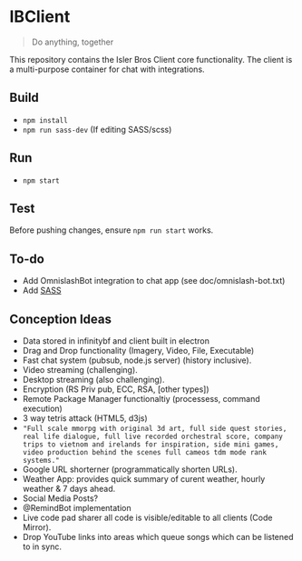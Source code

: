 # IBClient

> Do anything, together

This repository contains the Isler Bros Client core functionality. The client is a multi-purpose container for chat with integrations.

## Build
- ```npm install```
- ```npm run sass-dev``` (If editing SASS/scss)

## Run
- ```npm start```

## Test
Before pushing changes, ensure ```npm run start``` works.

## To-do
- Add OmnislashBot integration to chat app (see doc/omnislash-bot.txt)
- Add [SASS](http://sass-lang.com/guide#topic-1)

## Conception Ideas
- Data stored in infinitybf and client built in electron
- Drag and Drop functionality (Imagery, Video, File, Executable)
- Fast chat system (pubsub, node.js server) (history inclusive).
- Video streaming (challenging).
- Desktop streaming (also challenging).
- Encryption (RS Priv pub, ECC, RSA, [other types])
- Remote Package Manager functionaltiy (processess, command execution)
- 3 way tetris attack (HTML5, d3js)
- ```"Full scale mmorpg with original 3d art, full side quest stories, real life dialogue, full live recorded orchestral score, company trips to vietnom and irelands for inspiration, side mini games, video production behind the scenes full cameos tdm mode rank systems."```
- Google URL shorterner (programmatically shorten URLs).
- Weather App: provides quick summary of curent weather, hourly weather & 7 days ahead.
- Social Media Posts?
- @RemindBot implementation
- Live code pad sharer all code is visible/editable to all clients (Code Mirror).
- Drop YouTube links into areas which queue songs which can be listened to in sync.
